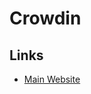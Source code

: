 # Crowdin

<!--
https://github.com/calcom/cal.com/blob/main/.github/workflows/crowdin.yml
-->

## Links

- [Main Website](https://crowdin.com)
